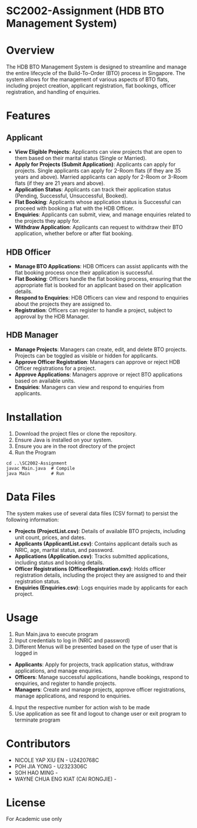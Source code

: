 # SC2002-Assignment (HDB BTO Management System)

# Overview
The HDB BTO Management System is designed to streamline and manage the entire lifecycle of the Build-To-Order (BTO) process in Singapore. The system allows for the management of various aspects of BTO flats, including project creation, applicant registration, flat bookings, officer registration, and handling of enquiries.

# Features
## Applicant
- **View Eligible Projects**: Applicants can view projects that are open to them based on their marital status (Single or Married).
- **Apply for Projects (Submit Application)**: Applicants can apply for projects. Single applicants can apply for 2-Room flats (if they are 35 years and above). Married applicants can apply for 2-Room or 3-Room flats (if they are 21 years and above).
- **Application Status**: Applicants can track their application status (Pending, Successful, Unsuccessful, Booked).
- **Flat Booking**: Applicants whose application status is Successful can proceed with booking a flat with the HDB Officer.
- **Enquiries**: Applicants can submit, view, and manage enquiries related to the projects they apply for.
- **Withdraw Application**: Applicants can request to withdraw their BTO application, whether before or after flat booking.

## HDB Officer
- **Manage BTO Applications**: HDB Officers can assist applicants with the flat booking process once their application is successful.
- **Flat Booking**: Officers handle the flat booking process, ensuring that the appropriate flat is booked for an applicant based on their application details.
- **Respond to Enquiries**: HDB Officers can view and respond to enquiries about the projects they are assigned to.
- **Registration**: Officers can register to handle a project, subject to approval by the HDB Manager.

## HDB Manager
- **Manage Projects**: Managers can create, edit, and delete BTO projects. Projects can be toggled as visible or hidden for applicants.
- **Approve Officer Registration**: Managers can approve or reject HDB Officer registrations for a project.
- **Approve Applications**: Managers approve or reject BTO applications based on available units.
- **Enquiries**: Managers can view and respond to enquiries from applicants.

# Installation
1. Download the project files or clone the repository.
2. Ensure Java is installed on your system.
3. Ensure you are in the root directory of the project
4. Run the Program
```
cd ..\SC2002-Assignment
javac Main.java  # Compile
java Main        # Run
```

# Data Files
The system makes use of several data files (CSV format) to persist the following information:
- **Projects (ProjectList.csv)**: Details of available BTO projects, including unit count, prices, and dates.
- **Applicants (ApplicantList.csv)**: Contains applicant details such as NRIC, age, marital status, and password.
- **Applications (Application.csv)**: Tracks submitted applications, including status and booking details.
- **Officer Registrations (OfficerRegistration.csv)**: Holds officer registration details, including the project they are assigned to and their registration status.
- **Enquiries (Enquiries.csv)**: Logs enquiries made by applicants for each project.


# Usage 
1. Run Main.java to execute program
2. Input credentials to log in (NRIC and password)
3. Different Menus will be presented based on the type of user that is logged in
  - **Applicants**: Apply for projects, track application status, withdraw applications, and manage enquiries.
  - **Officers**: Manage successful applications, handle bookings, respond to enquiries, and register to handle projects.
  - **Managers**: Create and manage projects, approve officer registrations, manage applications, and respond to enquiries.
4. Input the respective number for action wish to be made
5. Use application as see fit and logout to change user or exit program to terminate program

# Contributors
- NICOLE YAP XIU EN - U2420768C
- POH JIA YONG - U2323306C
- SOH HAO MING - 
- WAYNE CHUA ENG KIAT (CAI RONGJIE) - 

# License
For Academic use only
